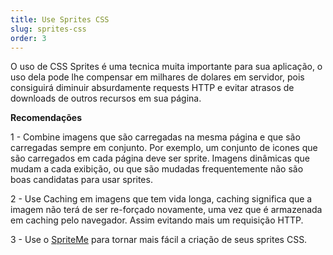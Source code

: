 ```yaml
---
title: Use Sprites CSS
slug: sprites-css
order: 3
---
```


O uso de CSS Sprites é uma tecnica muita importante para sua aplicação, o uso dela pode lhe compensar em milhares de dolares em servidor, pois consiguirá diminuir absurdamente requests HTTP e evitar atrasos de downloads de outros recursos em sua página.

<strong>Recomendações</strong>

1 - Combine imagens que são carregadas na mesma página e que são carregadas sempre em conjunto. Por exemplo, um conjunto de icones que são carregados em cada página deve ser sprite. Imagens dinâmicas que mudam a cada exibição, ou que são mudadas frequentemente não são boas candidatas para usar sprites.

2 - Use Caching em imagens que tem vida longa, caching significa que a imagem não terá de ser re-forçado novamente, uma vez que é armazenada em caching pelo navegador. Assim evitando mais um requisição HTTP.

3 - Use o [SpriteMe](http://spriteme.org/) para tornar mais fácil a criação de seus sprites CSS.
